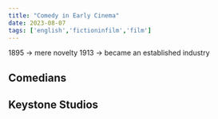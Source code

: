 ```yaml
---
title: "Comedy in Early Cinema"
date: 2023-08-07
tags: ['english','fictioninfilm','film']
---
```


1895 -> mere novelty
1913 -> became an established industry

## Comedians
## Keystone Studios 

